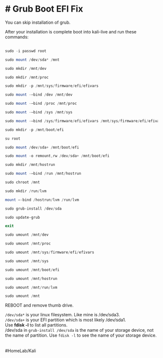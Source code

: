 # # Grub Boot EFI Fix

You can skip installation of grub.

After your installation is complete boot into kali-live and run these commands:
<br/>
<br/>
```powershell
sudo -i passwd root
```
```powershell
sudo mount /dev/sda* /mnt
```
```powershell
sudo mkdir /mnt/dev
```
```powershell
sudo mkdir /mnt/proc
```
```powershell
sudo mkdir -p /mnt/sys/firmware/efi/efivars
```
```powershell
sudo mount -—bind /dev /mnt/dev
```
```powershell
sudo mount -—bind /proc /mnt/proc
```
```powershell
sudo mount -—bind /sys /mnt/sys
```
```powershell
sudo mount -—bind /sys/firmware/efi/efivars /mnt/sys/firmware/efi/efivars
```
```powershell
sudo mkdir -p /mnt/boot/efi
```
```powershell
su root
```
```powershell
sudo mount /dev/sda+ /mnt/boot/efi
```
```powershell
sudo mount -o remount,rw /dev/sda+ /mnt/boot/efi
```
```powershell
sudo mkdir /mnt/hostrun
```
```powershell
sudo mount -—bind /run /mnt/hostrun
```
```powershell
sudo chroot /mnt
```
```powershell
sudo mkdir /run/lvm
```
```powershell
mount —-bind /hostrun/lvm /run/lvm
```
```powershell
sudo grub-install /dev/sda
```
```powershell
sudo update-grub
```
```powershell
exit
```
```powershell
sudo umount /mnt/dev
```
```powershell
sudo umount /mnt/proc
```
```powershell
sudo umount /mnt/sys/firmware/efi/efivars
```
```powershell
sudo umount /mnt/sys
```
```powershell
sudo umount /mnt/boot/efi
```
```powershell
sudo umount /mnt/hostrun
```
```powershell
sudo umount /mnt/run/lvm
```
```powershell
sudo umount /mnt
```

REBOOT and remove thumb drive.

``/dev/sda*`` is your linux filesystem. Like mine is /dev/sda3.<br/>
``/dev/sda+`` is your EFI partition which is most likely /dev/sda1.<br/>
Use **fdisk -l** to list all partitions.<br/>
/dev/sda in ``grub-install /dev/sda`` is the name of your storage device, not the name of partition. Use ``fdisk -l`` to see the name of your storage device.
<br/><br/><br/>
#HomeLab/Kali